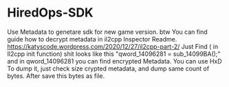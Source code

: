 # HiredOps-SDK
Use Metadata to genetare sdk for new game version.
btw 
You can find guide how to decrypt metadata in
il2cpp Inspector Readme. https://katyscode.wordpress.com/2020/12/27/il2cpp-part-2/
Just Find ( in Il2cpp init function)
shit looks like this
"qword_14096281 = sub_14099BA();"
and in qword_14096281 you can find encrypted Metadata. 
You can use
HxD To dump it, just check size crypted metadata, and dump same count of bytes. 
After save this bytes as file. 
